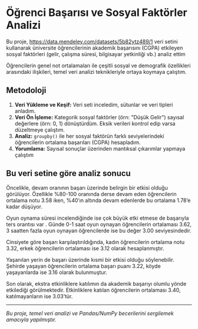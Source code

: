 # Öğrenci Başarısı ve Sosyal Faktörler Analizi

Bu proje, https://data.mendeley.com/datasets/5b82ytz489/1  veri setini kullanarak üniversite öğrencilerinin akademik başarısını (CGPA) etkileyen sosyal faktörleri (gelir, çalışma süresi, bilgisayar yetkinliği vb.)  analiz ettim

Öğrencilerin genel not ortalamaları ile çeşitli sosyal ve demografik özellikleri arasındaki ilişkileri, temel veri analizi teknikleriyle ortaya koymaya çalıştım.



## Metodoloji
1.  **Veri Yükleme ve Keşif:** Veri seti inceledim, sütunlar ve veri tipleri anladım.
2.  **Veri Ön İşleme:** Kategorik sosyal faktörler (örn: "Düşük Gelir") sayısal değerlere (örn: 0, 1) dönüştürdüm. Eksik verileri kontrol edip  varsa düzeltmeye çalıştım.
3.  **Analiz:** `groupby()` ile her sosyal faktörün farklı seviyelerindeki öğrencilerin ortalama başarıları (CGPA) hesapladım.
4.  **Yorumlama:** Sayısal sonuçlar üzerinden mantıksal çıkarımlar yapmaya çalıştım

##  Bu veri setine göre analiz sonucu
Öncelikle, devam oranının başarı üzerinde belirgin bir etkisi olduğu görülüyor. Özellikle %80-100 oranında derse devam eden öğrencilerin ortalama notu 3.58 iken, %40’ın altında devam edenlerde bu ortalama 1.78’e kadar düşüyor.

Oyun oynama süresi incelendiğinde ise çok büyük etki etmese de başarıyla ters orantısı var . Günde 0-1 saat oyun oynayan öğrencilerin ortalaması 3.62, 3 saatten fazla oyun oynayan öğrencilerde ise bu değer 3.00 seviyesindedir.

Cinsiyete göre başarı karşılaştırıldığında, kadın öğrencilerin ortalama notu 3.32, erkek öğrencilerin ortalaması ise 3.12 olarak hesaplanmıştır.

Yaşanılan yerin de başarı üzerinde kısmi bir etkisi olduğu söylenebilir. Şehirde yaşayan öğrencilerin ortalama başarı puanı 3.22, köyde yaşayanlarda ise 3.16 olarak bulunmuştur.

Son olarak, ekstra etkinliklere katılımın da akademik başarıyı olumlu yönde etkilediği görülmektedir. Etkinliklere katılan öğrencilerin ortalaması 3.40, katılmayanların ise 3.03’tür.


---
*Bu proje, temel veri analizi ve Pandas/NumPy becerilerini sergilemek amacıyla yapılmıştır.*
